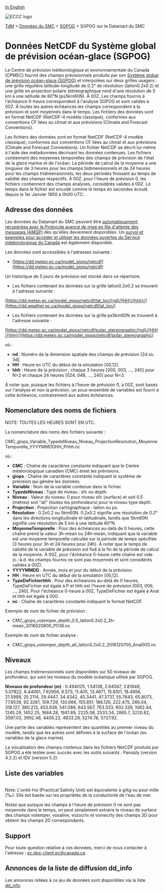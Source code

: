 [In English](readme_giops-datamart_en.md)

![ECCC logo](../../img_eccc-logo.png)

[TdM](../../readme_fr.md) > [Données du SMC](../readme_fr.md) > [SGPOG](readme_giops_fr.md) > SGPOG sur le Datamart du SMC

# Données NetCDF du Système global de prévision océan-glace (SGPOG)

Le Centre de prévision météorologique et environnementale du Canada (CPMEC) fournit des champs prévisionnels produits par son [Système global de prévision océan-glace (SGPOG)](readme_giops_fr.md) et interpolées sur deux grilles usagers : une grille régulière latitude-longitude de 0.2° de résolution (latlon0.2x0.2) et une grille en projection polaire stéréographique nord d'une résolution de 5 km à une latitude de 60°N (ps5km60N).  À 00Z, Les champs fournis à l'échéance 0-heure correspondent à l'analyse SGPOG et sont valides à 00Z.  À toutes les autres échéances les champs correspondent à la prévision et sont moyennés dans le temps.  Les fichiers des données sont en format NetCDF (NetCDF-4 modèle classique), conformes aux conventions CF liées au climat et aux prévisions (Climate and Forecast Conventions).

Les fichiers des données sont en format NetCDF (NetCDF-4 modèle classique), conformes aux conventions CF liées au climat et aux prévisions (Climate and Forecast Conventions).  Un fichier NetCDF se décrit lui-même à l'aide des métadonnées décrivant les données contenues.  Les fichiers contiennent des moyennes temporelles des champs de prévision de l'état de la glace marine et de l'océan.  La période de calcul de la moyenne a une longueur de 3 heures pour les champs bidimensionnels et de 24 heures pour les champs tridimensionnels, les deux périodes finissant au temps de validité des champs respectifs. À 00Z, pour l'heure de prévision 0, les fichiers contiennent des champs analyses, considérés valides à 00Z. Le temps dans le fichier est encodé comme le temps en secondes écoulé depuis le 1er Janvier 1950 à 0h00 UTC.

## Adresse des données 

Les données du Datamart du SMC peuvent être [automatiquement récupérées avec le Protocole avancé de mise en file d'attente des messages (AMQP)](../../msc-datamart/amqp_fr.md) dès qu'elles deviennent disponibles. Un [survol et exemples pour accéder et utiliser les données ouvertes du Service météorologique du Canada](../../usage/readme_fr.md) est également disponible.

Les données sont accessibles à l'adresses suivante :

* [https://dd.meteo.gc.ca/model_giops/netcdf](https://dd.meteo.gc.ca/model_giops/netcdf)                  

Un historique de 5 jours de prévision est stocké dans ce répertoire.

* Les fichiers contenant les données sur la grille latlon0.2x0.2 se trouvent à l'adresse suivante :

[https://dd.meteo.gc.ca/model_giops/netcdf/lat_lon/{nd}/{HH}/{hhh}/](https://dd.weather.gc.ca/model_giops/netcdf/lat_lon/)

* Les fichiers contenant les données sur la grille ps5km60N se trouvent à l'adresse suivante :

[https://dd.meteo.gc.ca/model_giops/netcdf/polar_stereographic/{nd}/{HH}/{hhh}/](https://dd.meteo.gc.ca/model_giops/netcdf/polar_stereographic)

où :

* __nd__ : Numéro de la dimension spatiale des champs de prévision [2d ou 3d]. 
* __HH__ : Heure en UTC du début de la simulation [00,12].
* __hhh__ : Heure de la prévision ; chaque 3 heures [000, 003, ..., 240] pour N=2 et chaque 24 heures
[024, 048, ..., 240] pour N=3.

À noter que, puisque les fichiers à l'heure de prévision 0, à 00Z, sont basés sur l'analyse et non la prévision, un sous-ensemble de variables est fourni à cette échéance, contrairement aux autres échéances.

## Nomenclature des noms de fichiers 

NOTE: TOUTES LES HEURES SONT EN UTC.

La nomenclature des noms des fichiers suivante :

CMC_giops_Variable_TypedeNiveau_Niveau_ProjectionResolution_MoyenneTemporelle_YYYYMMDDHH_Phhh.nc

où :

* __CMC__ : Chaîne de caractères constante indiquant que le Centre météorologique canadien (CMC) émet les prévisions.
* __giops__ : Chaîne de caractères constante indiquant le système de prévision qui génère les données.
* __Variable__ : Nom de la variable contenue dans le fichier.
* __TypedeNiveau__ : Type de niveau : sfc ou depth.
* __Niveau__ : Valeur du niveau: 0 pour niveau sfc (surface) et soit 0.5 (mètres) soit "all" (toutes les profondeurs)
pour le niveau type depth.
* __Projection__ : Projection cartographique : latlon ou ps.
* __Résolution__ : 0.2x0.2 ou 5km60N.  0.2x0.2 signifie une résolution de 0.2° dans les directions longitudinale et
latitudinale, tandis que 5km60N signifie une résolution de 5 km à une latitude 60°N.
* __MoyenneTemporelle__ : Pour des échéances au-delà de 0 heures, cette chaîne prend la valeur 3h-mean ou 24h-mean,
indiquant que la variable est une moyenne temporelle calculée sur la période de temps spécifiée (3 heures pour 3h
et 24 heures pour 24h).  À noter que le temps de validité de la variable de prévision est fixé à la fin de la
période de calcul de la moyenne. À 00Z, pour l'échéance 0-heure cette chaîne est vide (c.-à.d. les champs fournis ne sont
pas moyennés et sont considérés valides à 00Z).
* __YYYYMMDD__ : Année, mois et jour du début de la prévision.
* __HH__ : Heure en UTC du début de la simulation [00,12].
* __TypeDeFichierhhh__ : Pour des échéances au-delà de 0 heures, TypeDeFichier est égale à P et hhh est l'heure de
prévision [003, 006, ..., 240]. Pour l'échéance 0-heure à 00Z, TypeDeFichier est égale à Anal et hhh est égale à 000.
* __nc__ : Chaîne de caractères constante indiquant le format NetCDF.

Exemple de nom de fichier de prévision :

* CMC_giops_votemper_depth_0.5_latlon0.2x0.2_3h-mean_2016020800_P036.nc

Exemple de nom de fichier analyse :

* CMC_giops_votemper_depth_all_latlon0.2x0.2_2016120700_Anal000.nc

## Niveaux

Les champs tridimensionnels sont disponibles sur 50 niveaux de profondeur, qui sont les niveaux du modèle océanique utilisé par SGPOG.

__Niveaux de profondeur (m)__ : 0.494025, 1.54138, 2.64567, 3.81949, 5.07822, 6.44061, 7.92956, 9.573, 11.405, 13.4671, 15.8101, 18.4956, 21.5988, 25.2114, 29.4447, 34.4342, 40.3441, 47.3737, 55.7643, 65.8073, 77.8539, 92.3261, 109.729, 130.666, 155.851, 186.126, 222.475, 266.04, 318.127, 380.213, 453.938, 541.089, 643.567, 763.333, 902.339, 1062.44, 1245.29, 1452.25, 1684.28, 1941.89, 2225.08, 2533.34, 2865.7, 3220.82, 3597.03, 3992.48, 4405.22, 4833.29, 5274.78, 5727.92.

Une partie des variables représentent des quantités au premier niveau du modèle, tandis que les autres sont définies à la surface de l'océan (ex. variables de la glace marine).

La visualisation des champs contenus dans les fichiers NetCDF produits par SGPOG a été testée avec succès avec les outils suivants : Panoply (version 4.2.2) et IDV (version 5.2).

## Liste des variables

<table id="csv-table" class="display"></table>

<link href="https://cdn.jsdelivr.net/npm/simple-datatables@latest/dist/style.css" rel="stylesheet" type="text/css">
<script src="https://cdn.jsdelivr.net/npm/simple-datatables@latest"></script>
<script src="../../../js/variables_datatable.js" type="text/javascript"></script>
<script>
  loadTable("csv-table", "../../../assets/csv/GIOPS_fr.csv", "FR");
</script>

Note: L'unité `PSU` (Practical Salinity Unit) est équivalente à g/kg ou pour mille (‰). Elle est basée sur les propriétés de la conductivité de l'eau de mer.

Notez que puisque les champs à l'heure de prévision 0 ne sont pas moyennés dans le temps, on peut simplement extraire le niveau de surface des champs votemper, vosaline, vozocrtx et vomecrty des champs 3D pour obtenir les champs 2D correspondants. 

## Support

Pour toute question relative à ces données, merci de nous contacter à l'adresse : [ec.dps-client.ec@canada.ca](mailto:ec.dps-client.ec@canada.ca)

## Annonces de la liste de diffusion dd_info 

Les annonces reliées à ce jeu de données sont disponibles via la liste [dd_info](https://lists.ec.gc.ca/cgi-bin/mailman/listinfo/dd_info).
